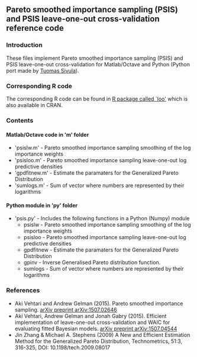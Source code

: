 ## Pareto smoothed importance sampling (PSIS) and PSIS leave-one-out cross-validation reference code

### Introduction
These files implement Pareto smoothed importance sampling (PSIS) and
PSIS leave-one-out cross-validation for Matlab/Octave and Python
(Python port made by [Tuomas Sivula](https://github.com/tsivula)).

### Corresponding R code

The corresponding R code can be found in [R package called
`loo'](https://github.com/stan-dev/loo) which is also available in CRAN.

### Contents

#### Matlab/Octave code in 'm' folder
- 'psislw.m'  - Pareto smoothed importance sampling smoothing of the log importance weights
- 'psisloo.m' - Pareto smoothed importance sampling leave-one-out log predictive densities
- 'gpdfitnew.m' - Estimate the paramaters for the Generalized Pareto Distribution
- 'sumlogs.m' - Sum of vector where numbers are represented by their logarithms

#### Python module in 'py' folder
- 'psis.py'  - Includes the following functions in a Python (Numpy) module
   - psislw  - Pareto smoothed importance sampling smoothing of the log importance weights
   - psisloo - Pareto smoothed importance sampling leave-one-out log predictive densities
   - gpdfitnew - Estimate the paramaters for the Generalized Pareto Distribution
   - gpinv - Inverse Generalised Pareto distribution function.
   - sumlogs - Sum of vector where numbers are represented by their logarithms
                 
### References
- Aki Vehtari and Andrew Gelman (2015). Pareto smoothed importance
  sampling. [arXiv preprint arXiv:1507.02646](http://arxiv.org/abs/1507.02646)
- Aki Vehtari, Andrew Gelman and Jonah Gabry (2015). Efficient
  implementation of leave-one-out cross-validation and WAIC for
  evaluating fitted Bayesian models. [arXiv preprint arXiv:1507.04544](http://arxiv.org/abs/1507.04544)
- Jin Zhang & Michael A. Stephens (2009) A New and Efficient
  Estimation Method for the Generalized Pareto Distribution,
  Technometrics, 51:3, 316-325, DOI: 10.1198/tech.2009.08017
